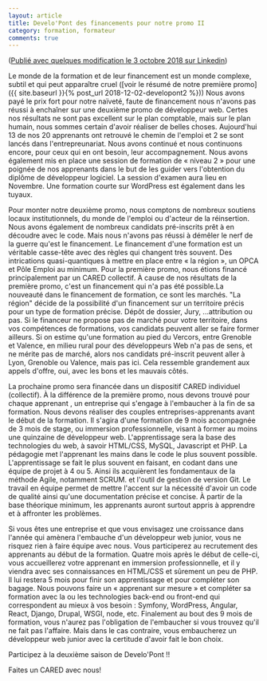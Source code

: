 ```yaml
---
layout: article
title: Develo'Pont des financements pour notre promo II
category: formation, formateur
comments: true
---
```


([Publié avec quelques modification le 3 octobre 2018 sur Linkedin](https://www.linkedin.com/pulse/developont-des-financements-pour-notre-promo-ii-j%C3%A9r%C3%B4me-pierson/))

Le monde de la formation et de leur financement est un monde complexe, subtil et qui peut apparaître cruel ([voir le résumé de notre première promo]({{ site.baseurl }}{% post_url 2018-12-02-developont2 %})) Nous avons payé le prix fort pour notre naïveté, faute de financement nous n'avons pas réussi à enchaîner sur une deuxième promo de développeur web. Certes nos résultats ne sont pas excellent sur le plan comptable, mais sur le plan humain, nous sommes certain d'avoir réaliser de belles choses. Aujourd'hui 13 de nos 20 apprenants ont retrouvé le chemin de l'emploi et 2 se sont lancés dans l'entrepreunariat. Nous avons continué et nous continuons encore, pour ceux qui en ont besoin, leur accompagnement. Nous avons également mis en place une session de formation de « niveau 2 » pour une poignée de nos apprenants dans le but de les guider vers l'obtention du diplôme de développeur logiciel. La session d'examen aura lieu en Novembre. Une formation courte sur WordPress est également dans les tuyaux.

Pour monter notre deuxième promo, nous comptons de nombreux soutiens locaux institutionnels, du monde de l'emploi ou d'acteur de la réinsertion. Nous avons également de nombreux candidats pré-inscrits prêt à en découdre avec le code. Mais nous n'avons pas réussi à démêler le nerf de la guerre qu'est le financement. Le financement d'une formation est un véritable casse-tête avec des règles qui changent très souvent. Des intrications quasi-quantiques à mettre en place entre « la région », un OPCA et Pôle Emploi au minimum. Pour la première promo, nous étions financé principalement par un CARED collectif. À cause de nos résultats de la première promo, c'est un financement qui n'a pas été possible.La nouveauté dans le financement de formation, ce sont les marchés. "La région" décide de la possibilité d'un financement sur un territoire précis pour un type de formation précise. Dépôt de dossier, Jury, ...attribution ou pas. Si le financeur ne propose pas de marché pour votre territoire, dans vos compétences de formations, vos candidats peuvent aller se faire former ailleurs. Si on estime qu'une formation au pied du Vercors, entre Grenoble et Valence, en milieu rural pour des développeurs Web n'a pas de sens, et ne mérite pas de marché, alors nos candidats pré-inscrit peuvent aller à Lyon, Grenoble ou Valence, mais pas ici. Cela ressemble grandement aux appels d'offre, oui, avec les bons et les mauvais côtés.

La prochaine promo sera financée dans un dispositif CARED individuel (collectif). À la différence de la première promo, nous devons trouvé pour chaque apprenant , un entreprise qui s'engage à l'embaucher à la fin de sa formation. Nous devons réaliser des couples entreprises-apprenants avant le début de la formation. Il s'agira d'une formation de 9 mois accompagnée de 3 mois de stage, ou immersion professionnelle, visant à former au moins une quinzaine de développeur web. L'apprentissage sera la base des technologies du web, à savoir HTML/CSS, MySQL, Javascript et PHP. La pédagogie met l'apprenant les mains dans le code le plus souvent possible. L'apprentissage se fait le plus souvent en faisant, en codant dans une équipe de projet à 4 ou 5. Ainsi ils acquièrent les fondamentaux de la méthode Agile, notamment SCRUM. et l'outil de gestion de version Git. Le travail en équipe permet de mettre l'accent sur la nécessité d'avoir un code de qualité ainsi qu'une documentation précise et concise. À partir de la base théorique minimum, les apprenants auront surtout appris à apprendre et à affronter les problèmes. 

Si vous êtes une entreprise et que vous envisagez une croissance dans l'année qui amènera l'embauche d'un développeur web junior, vous ne risquez rien à faire équipe avec nous. Vous participerez au recrutement des apprenants au début de la formation. Quatre mois après le début de celle-ci, vous accueillerez votre apprenant en immersion professionnelle, et il y viendra avec ses connaissances en HTML/CSS et sûrement un peu de PHP. Il lui restera 5 mois pour finir son apprentissage et pour compléter son bagage. Nous pouvons faire un « apprenant sur mesure » et compléter sa formation avec la ou les technologies back-end ou front-end qui correspondent au mieux à vos besoin : Symfony, WordPress, Angular, React, Django, Drupal, WSGI, node, etc. Finalement au bout des 9 mois de formation, vous n'aurez pas l'obligation de l'embaucher si vous trouvez qu'il ne fait pas l'affaire. Mais dans le cas contraire, vous embaucherez un développeur web junior avec la certitude d'avoir fait le bon choix.

Participez à la deuxième saison de Develo'Pont !!

Faites un CARED avec nous!
